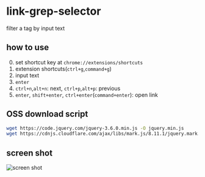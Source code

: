 # link-grep-selector

filter a tag by input text

## how to use
0. set shortcut key at `chrome://extensions/shortcuts`
1. extension shortcuts(`ctrl+g`,`command+g`)
2. input text
3. `enter`
4. `ctrl+n`,`alt+n`: next, `ctrl+p`,`alt+p`: previous
5. `enter`, `shift+enter`, `ctrl+enter`(`command+enter`): open link

## OSS download script
``` bash
wget https://code.jquery.com/jquery-3.6.0.min.js -O jquery.min.js
wget https://cdnjs.cloudflare.com/ajax/libs/mark.js/8.11.1/jquery.mark.min.js
```

## screen shot
![screen shot]( https://user-images.githubusercontent.com/21164287/123505052-dbbe0000-d697-11eb-88ae-1507f135af85.png )
